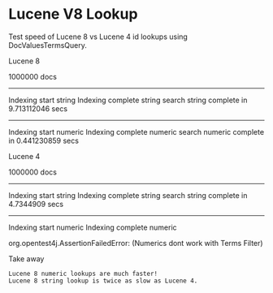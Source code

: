 # Lucene V8 Lookup

Test speed of Lucene 8 vs Lucene 4 id lookups using DocValuesTermsQuery.

Lucene 8

1000000 docs
***********
Indexing start string
Indexing complete string
search string complete in 9.713112046 secs
***********
Indexing start numeric
Indexing complete numeric
search numeric complete in 0.441230859 secs

Lucene 4

1000000 docs
***********
Indexing start string
Indexing complete string
search string complete in 4.7344909 secs
***********
Indexing start numeric
Indexing complete numeric

org.opentest4j.AssertionFailedError:
(Numerics dont work with Terms Filter)

Take away

    Lucene 8 numeric lookups are much faster!
    Lucene 8 string lookup is twice as slow as Lucene 4.

